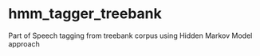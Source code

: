 # hmm_tagger_treebank
Part of Speech tagging from treebank corpus using Hidden Markov Model approach
